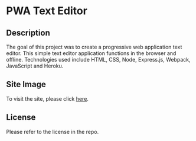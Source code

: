 # PWA Text Editor

## Description 

The goal of this project was to create a progressive web application text editor. This simple text editor application functions in the browser and offline. Technologies used include HTML, CSS, Node, Express.js, Webpack, JavaScript and Heroku. 

## Site Image

To visit the site, please click [here](TBA).

## License

Please refer to the license in the repo. 